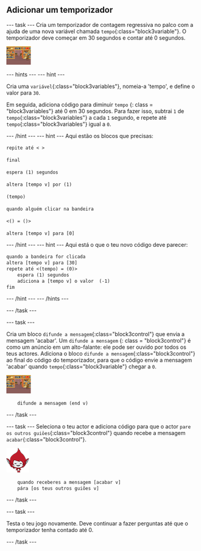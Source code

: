 ## Adicionar um temporizador

\--- task \--- Cria um temporizador de contagem regressiva no palco com a ajuda de uma nova variável chamada `tempo`{:class="block3variable"}. O temporizador deve começar em 30 segundos e contar até 0 segundos.

![Actor do palco](images/stage-sprite.png)

\--- hints \--- \--- hint \---

Cria uma `variável`{:class="block3variables"}, nomeia-a 'tempo', e define o valor para `30`.

Em seguida, adiciona código para diminuir `tempo` {: class = "block3variables"} até 0 em 30 segundos. Para fazer isso, subtrai `1` de `tempo`{:class="block3variables"} a cada `1` segundo, e repete até `tempo`{:class="block3variables"} igual a `0`.

\--- /hint \--- \--- hint \--- Aqui estão os blocos que precisas:

```blocks3
repite até < >

final

espera (1) segundos

altera [tempo v] por (1)

(tempo)

quando alguém clicar na bandeira 

<() = ()>

altera [tempo v] para [0]
```

\--- /hint \--- \--- hint \--- Aqui está o que o teu novo código deve parecer:

```blocks3
quando a bandeira for clicada
altera [tempo v] para [30]
repete até <(tempo) = (0)>
    espera (1) segundos
    adiciona a [tempo v] o valor  (-1)
fim
```

\--- /hint \--- \--- /hints \---

\--- /task \---

\--- task \---

Cria um bloco `difunde a mensagem`{:class="block3control"} que envia a mensagem 'acabar'. Um ` difunde a mensagem ` {: class = "block3control"} é como um anúncio em um alto-falante: ele pode ser ouvido por todos os teus actores. Adiciona o bloco `difunde a mensagem`{:class="block3control"} ao final do código do temporizador, para que o código envie a mensagem 'acabar' quando `tempo`{:class="block3variable"} chegar a `0`.

![Actor do palco](images/stage-sprite.png)

```blocks3
    difunde a mensagem (end v)
```

\--- /task \---

\--- task \--- Seleciona o teu actor e adiciona código para que o actor `pare os outros guiōes`{:class="block3control"} quando recebe a mensagem `acabar`{:class="block3control"}.

![Actor Giga](images/giga-sprite.png)

```blocks3
    quando receberes a mensagem [acabar v]
    pára [os teus outros guiões v]
```

\--- /task \---

\--- task \---

Testa o teu jogo novamente. Deve continuar a fazer perguntas até que o temporizador tenha contado até 0.

\--- /task \---